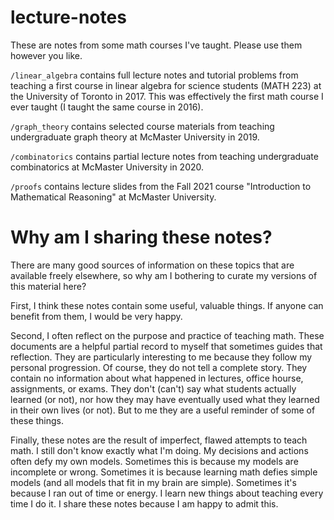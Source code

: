 # lecture-notes

These are notes from some math courses I've taught. Please use them however you like.

`/linear_algebra` contains full lecture notes and tutorial problems from teaching a first course in linear algebra for science students (MATH 223) at the University of Toronto in 2017. This was effectively the first math course I ever taught (I taught the same course in 2016).

`/graph_theory` contains selected course materials from teaching undergraduate graph theory at McMaster University in 2019.

`/combinatorics` contains partial lecture notes from teaching undergraduate combinatorics at McMaster University in 2020.

`/proofs` contains lecture slides from the Fall 2021 course "Introduction to Mathematical Reasoning" at McMaster University.

# Why am I sharing these notes?

There are many good sources of information on these topics that are available freely elsewhere, so why am I bothering to curate my versions of this material here?

First, I think these notes contain some useful, valuable things. If anyone can benefit from them, I would be very happy.

Second, I often reflect on the purpose and practice of teaching math. These documents are a helpful partial record to myself that sometimes guides that reflection. They are particularly interesting to me because they follow my personal progression. Of course, they do not tell a complete story. They contain no information about what happened in lectures, office hourse, assignments, or exams. They don't (can't) say what students actually learned (or not), nor how they may have eventually used what they learned in their own lives (or not). But to me they are a useful reminder of some of these things.

Finally, these notes are the result of imperfect, flawed attempts to teach math. I still don't know exactly what I'm doing. My decisions and actions often defy my own models. Sometimes this is because my models are incomplete or wrong. Sometimes it is because learning math defies simple models (and all models that fit in my brain are simple). Sometimes it's because I ran out of time or energy. I learn new things about teaching every time I do it. I share these notes because I am happy to admit this.
